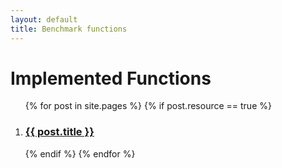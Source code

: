 ```yaml
---
layout: default
title: Benchmark functions
---
```

<div class="home">

  <h1 class="page-heading">Implemented Functions</h1>

  <ol >
    {% for post in site.pages %}
	{% if post.resource == true %}
      <li>
        <h3>
          <a href="{{ post.url | prepend: site.baseurl }}">{{ post.title }}</a>
        </h3>
      </li>
    {% endif %}
	{% endfor %}
  </ol>

</div>
